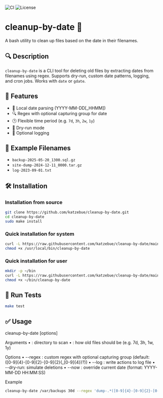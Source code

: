 ![CI](https://github.com/katzebue/cleanup-by-date/actions/workflows/ci.yml/badge.svg)
![License](https://img.shields.io/badge/license-MIT-blue.svg)

# cleanup-by-date 🧹

A bash utility to clean up files based on the date in their filenames.

## 🔍 Description

`cleanup-by-date` is a CLI tool for deleting old files by extracting dates from filenames using regex.
Supports dry-run, custom date patterns, logging, and cron jobs. Works with `date` or `gdate`.

## 🔧 Features

- 📅 Local date parsing (YYYY-MM-DD[_HHMM])
- 🔍 Regex with optional capturing group for date
- 🕒 Flexible time period (e.g. `7d`, `3h`, `2w`, `1y`)
- 🧪 Dry-run mode
- 📓 Optional logging

## 🏁 Example Filenames
- `backup-2025-05-20_1300.sql.gz`
- `site-dump-2024-12-11_0000.tar.gz`
- `log-2023-09-01.txt`

## 🛠 Installation

### Installation from source

```bash
git clone https://github.com/katzebue/cleanup-by-date.git
cd cleanup-by-date
sudo make install
```

### Quick installation for system

```bash
curl -L https://raw.githubusercontent.com/katzebue/cleanup-by-date/main/src/cleanup-by-date -o /usr/local/bin/cleanup-by-date
chmod +x /usr/local/bin/cleanup-by-date
```
### Quick installation for user

```bash
mkdir -p ~/bin
curl -L https://raw.githubusercontent.com/katzebue/cleanup-by-date/main/src/cleanup-by-date -o ~/bin/cleanup-by-date
chmod +x ~/bin/cleanup-by-date
```

## 🧪 Run Tests

```bash
make test
```

## ✅ Usage

cleanup-by-date <path> <period> [options]

Arguments
•	<path>: directory to scan
•	<period>: how old files should be (e.g. 7d, 3h, 1w, 1y)

Options
•	--regex <regex>: custom regex with optional capturing group (default: ([0-9]{4}-[0-9]{2}-[0-9]{2}(_[0-9]{4})?))
•	--log <file>: write actions to log file
•	--dry-run: simulate deletions
•	--now <date>: override current date (format: YYYY-MM-DD HH:MM:SS)

Example

```bash
cleanup-by-date /var/backups 30d --regex 'dump-.*([0-9]{4}-[0-9]{2}-[0-9]{2}_[0-9]{4})\.sql' --log cleanup.log --dry-run
```
